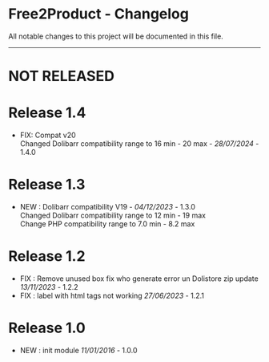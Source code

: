 # Free2Product - Changelog
All notable changes to this project will be documented in this file.
___

# NOT RELEASED

# Release 1.4
- FIX: Compat v20  
  Changed Dolibarr compatibility range to 16 min - 20 max - *28/07/2024* - 1.4.0

# Release 1.3
- NEW : Dolibarr compatibility V19 - *04/12/2023* - 1.3.0  
  Changed Dolibarr compatibility range to 12 min - 19 max  
  Change PHP compatibility range to 7.0 min - 8.2 max

# Release 1.2
- FIX : Remove unused box fix who generate error un Dolistore zip update *13/11/2023* - 1.2.2
- FIX : label with html tags not working *27/06/2023* - 1.2.1

# Release 1.0
- NEW : init module *11/01/2016* - 1.0.0
